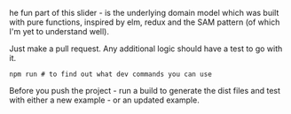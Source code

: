 he fun part of this slider - is the underlying domain model which was built with pure functions, inspired by elm, redux and the SAM pattern (of which I'm yet to understand well).

Just make a pull request. Any additional logic should have a test to go with it.

```
npm run # to find out what dev commands you can use
```

Before you push the project - run a build to generate the dist files and test with either a new example - or an updated example.
